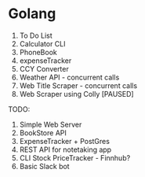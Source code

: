 # Golang
1. To Do List
2. Calculator CLI
3. PhoneBook
4. expenseTracker
5. CCY Converter
6. Weather API - concurrent calls
7. Web Title Scraper - concurrent calls
8. Web Scraper using Colly [PAUSED]



TODO:
1. Simple Web Server
2. BookStore API
3. ExpenseTracker + PostGres
4. REST API for notetaking app
5. CLI Stock PriceTracker - Finnhub?
6. Basic Slack bot

 

